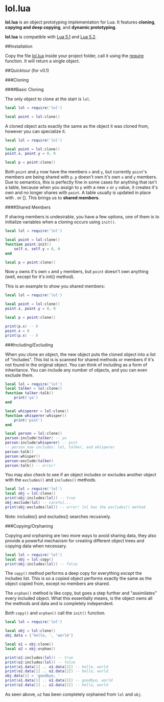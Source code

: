 # lol.lua

__lol.lua__ is an object prototyping implementation for Lua. It features __cloning__, __copying and deep copying__, and __dynamic prototyping__.

__lol.lua__ is compatible with [Lua 5.1](http://www.lua.org/versions.html#5.1) and [Lua 5.2](http://www.lua.org/versions.html#5.2).

##Installation

Copy the file [lol.lua](https://github.com/mpatraw/lol.lua/blob/master/lol.lua) inside your project folder, call it using the [require](http://www.lua.org/manual/5.1/manual.html#pdf-require) function. It will return a single object.

##Quicktour (for v0.1)

###Cloning

####Basic Cloning

The only object to clone at the start is `lol`.

```lua
local lol = require('lol')

local point = lol:clone()
```

A cloned object acts exactly the same as the object it was cloned from, however you can specialize it.

```lua
local lol = require('lol')

local point = lol:clone()
point.x, point.y = 0, 0

local p = point:clone()
```

Both `point` and `p` now have the members `x` and `y`, but currently `point`'s members are being shared with `p`. `p` doesn't own it's own `x` and `y` members. Due to semantics, this is perfectly fine in some cases for anything that isn't a table, because when you assign to `p` with a new `x` or `y` value, it creates it's own and no longer shares with `point`. A table usually is updated in place with . or []. This brings us to __shared members__.

####Shared Members

If sharing members is undesirable, you have a few options, one of them is to initialize variables when a cloning occurs using `init()`.

```lua
local lol = require('lol')

local point = lol:clone()
function point:init()
    self.x, self.y = 0, 0
end

local p = point:clone()
```

Now `p` owns it's own `x` and `y` members, but `point` doesn't own anything (well, except for it's init() method).

This is an example to show you shared members:

```lua
local lol = require('lol')

local point = lol:clone()
point.x, point.y = 0, 0

local p = point:clone()

print(p.x) -- 0
point.x = 8
print(p.x) -- 8
```

###Including/Excluding

When you clone an object, the new object puts the cloned object into a list of "includes". This list is is scanned for shared methods or members if it's not found in the original object. You can think of including as a form of inheritance. You can include any number of objects, and you can even exclude them.

```lua
local lol = require('lol')
local talker = lol:clone()
function talker:talk()
    print('yo')
end

local whisperer = lol:clone()
function whisperer:whisper()
    print('psst')
end

local person = lol:clone()
person:include(talker) -- yo
person:include(whisperer) -- psst
-- person now includes: lol, talker, and whisperer
person:talk()
person:whisper()
person:exclude(talker)
person:talk() -- error!
```

You may also check to see if an object includes or excludes another object with the `excludes()` and `includes()` methods.

```lua
local lol = require('lol')
local obj = lol:clone()
print(obj:includes(lol)) -- true
obj:exclude(lol) -- careful...
print(obj:excludes(lol)) -- error! lol has the excludes() method
```

Note: includes() and excludes() searches recusively.

###Copying/Orphaning

Copying and orphaning are two more ways to avoid sharing data, they also provide a powerful mechanism for creating different object trees and copying data when necessary.

```lua
local lol = require('lol')
local obj = lol:copy()
print(obj:includes(lol)) -- false
```

The `copy()` method performs a deep copy for everything _except_ the includes list. This is so a copied object performs exactly the same as the object copied from, except no members are shared.

The `orphan()` method is like copy, but goes a step further and "assimilates" every included object. What this essentially means, is the object owns all the methods and data and is completely independent.

Both `copy()` and `orphan()` call the `init()` function.

```lua
local lol = require('lol')

local obj = lol:clone()
obj.data = {'hello, ', 'world'}

local o1 = obj:clone()
local o2 = obj:orphan()

print(o1:includes(lol)) -- true
print(o2:includes(lol)) -- false
print(o1.data[1] .. o1.data[2]) -- hello, world
print(o2.data[1] .. o2.data[2]) -- hello, world
obj.data[1] = 'goodbye, '
print(o1.data[1] .. o1.data[2]) -- goodbye, world
print(o2.data[1] .. o2.data[2]) -- hello, world
```

As seen above, `o2` has been completely orphaned from `lol` and `obj`.
